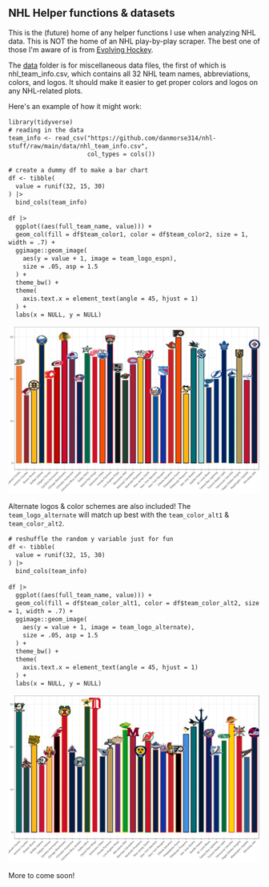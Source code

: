## NHL Helper functions & datasets

This is the (future) home of any helper functions I use when analyzing NHL data. This is NOT the home of an NHL play-by-play scraper. The best one of those I'm aware of is from [Evolving Hockey](https://github.com/mhbw/evolving-hockey/blob/master/ALLSCRAPE.R).

The [data](https://github.com/danmorse314/nhl-stuff/tree/main/data) folder is for miscellaneous data files, the first of which is nhl_team_info.csv, which contains all 32 NHL team names, abbreviations, colors, and logos. It should make it easier to get proper colors and logos on any NHL-related plots.

Here's an example of how it might work:

```{r nhl team info example}
library(tidyverse)
# reading in the data
team_info <- read_csv("https://github.com/danmorse314/nhl-stuff/raw/main/data/nhl_team_info.csv",
                      col_types = cols())

# create a dummy df to make a bar chart
df <- tibble(
  value = runif(32, 15, 30)
) |>
  bind_cols(team_info)

df |>
  ggplot((aes(full_team_name, value))) +
  geom_col(fill = df$team_color1, color = df$team_color2, size = 1, width = .7) +
  ggimage::geom_image(
    aes(y = value + 1, image = team_logo_espn),
    size = .05, asp = 1.5
  ) +
  theme_bw() +
  theme(
    axis.text.x = element_text(angle = 45, hjust = 1)
  ) +
  labs(x = NULL, y = NULL)
```
![plot depicting all 32 nhl teams with primary and secondary colors along with primary logos](https://github.com/danmorse314/nhl-stuff/blob/main/figures/color%20plot%20example.png)

Alternate logos & color schemes are also included! The `team_logo_alternate` will match up best with the `team_color_alt1` & `team_color_alt2`.

```{r alternate color logo plot}
# reshuffle the random y variable just for fun
df <- tibble(
  value = runif(32, 15, 30)
) |>
  bind_cols(team_info)

df |>
  ggplot((aes(full_team_name, value))) +
  geom_col(fill = df$team_color_alt1, color = df$team_color_alt2, size = 1, width = .7) +
  ggimage::geom_image(
    aes(y = value + 1, image = team_logo_alternate),
    size = .05, asp = 1.5
  ) +
  theme_bw() +
  theme(
    axis.text.x = element_text(angle = 45, hjust = 1)
  ) +
  labs(x = NULL, y = NULL)
```
![plot depicting all 32 nhl teams with alternate logos and matching color schemes](https://github.com/danmorse314/nhl-stuff/blob/main/figures/color%20plot%20example%20alternate.png)

More to come soon!
